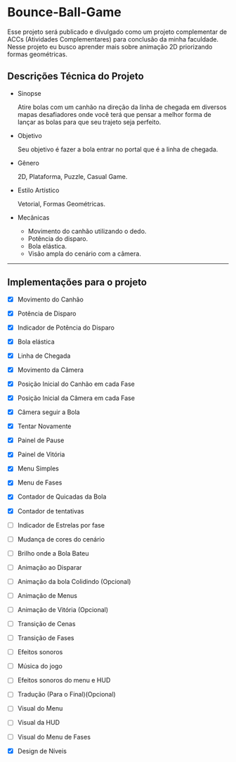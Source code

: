 # Bounce-Ball-Game
Esse projeto será publicado e divulgado como um projeto complementar de ACCs (Atividades Complementares) para conclusão da minha faculdade.
Nesse projeto eu busco aprender mais sobre animação 2D priorizando formas geométricas.

## Descrições Técnica do Projeto

- Sinopse
    
    Atire bolas com um canhão na direção da linha de chegada em diversos mapas desafiadores onde você terá que pensar a melhor forma de lançar as bolas para que seu trajeto seja perfeito.
    
- Objetivo
    
    Seu objetivo é fazer a bola entrar no portal que é a linha de chegada.
    
- Gênero
    
    2D, Plataforma, Puzzle, Casual Game.
    
- Estilo Artístico
    
    Vetorial, Formas Geométricas.
    

- Mecânicas
    - Movimento do canhão utilizando o dedo.
    - Potência do disparo.
    - Bola elástica.
    - Visão ampla do cenário com a câmera.
---

## Implementações para o projeto

- [x]  Movimento do Canhão
- [x]  Potência de Disparo
- [x]  Indicador de Potência do Disparo
- [x]  Bola elástica
- [x]  Linha de Chegada
- [x]  Movimento da Câmera
- [x]  Posição Inicial do Canhão em cada Fase
- [x]  Posição Inicial da Câmera em cada Fase
- [x]  Câmera seguir a Bola
- [x]  Tentar Novamente
- [x]  Painel de Pause
- [x]  Painel de Vitória
- [x]  Menu Simples
- [x]  Menu de Fases
- [x]  Contador de Quicadas da Bola
- [x]  Contador de tentativas
- [ ]  Indicador de Estrelas por fase
- [ ]  Mudança de cores do cenário
- [ ]  Brilho onde a Bola Bateu
- [ ]  Animação ao Disparar
- [ ]  Animação da bola Colidindo (Opcional)
- [ ]  Animação de Menus
- [ ]  Animação de Vitória (Opcional)
- [ ]  Transição de Cenas
- [ ]  Transição de Fases
- [ ]  Efeitos sonoros
- [ ]  Música do jogo
- [ ]  Efeitos sonoros do menu e HUD
- [ ]  Tradução (Para o Final)(Opcional)
- [ ]  Visual do Menu
- [ ]  Visual da HUD
- [ ]  Visual do Menu de Fases
- [x]  Design de Níveis

